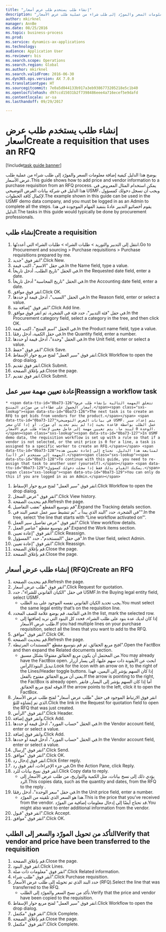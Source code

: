 ```yaml
--- 
title: "إنشاء طلب يستخدم طلب عرض أسعار"
description: "يوضح هذا الدليل كيفية إضافة معلومات السعر والمورّد إلى طلب شراء من عملية طلب عرض الأسعار."
author: mkirknel
manager: AnnBe
ms.date: 08/25/2016
ms.topic: business-process
ms.prod: 
ms.service: dynamics-ax-applications
ms.technology: 
audience: Application User
ms.reviewer: bis
ms.search.scope: Operations
ms.search.region: Global
ms.author: mkirknel
ms.search.validFrom: 2016-06-30
ms.dyn365.ops.version: AX 7.0.0
ms.translationtype: HT
ms.sourcegitcommit: 7e0a5d044133b917a3eb9386773205218e5c1b40
ms.openlocfilehash: d97ccd15031b2f7398486eee4a716ecef5e9dafd
ms.contentlocale: ar-sa
ms.lasthandoff: 09/29/2017

---
```

# <a name="create-a-requisition-that-uses-an-rfq"></a><span data-ttu-id="0ba73-103">إنشاء طلب يستخدم طلب عرض أسعار</span><span class="sxs-lookup"><span data-stu-id="0ba73-103">Create a requisition that uses an RFQ</span></span>

[!include[task guide banner](../../includes/task-guide-banner.md)]

<span data-ttu-id="0ba73-104">يوضح هذا الدليل كيفية إضافة معلومات السعر والمورّد إلى طلب شراء من عملية طلب عرض الأسعار.</span><span class="sxs-lookup"><span data-stu-id="0ba73-104">This guide shows how to add price and vendor information to a purchase requisition from an RFQ process.</span></span> <span data-ttu-id="0ba73-105">يمكن استخدام المثال المعروض في هذا الدليل في شركة بيانات العرض التوضيحي USMF، ويجب أن تسجل دخولك كمسؤول لإكمال كافة الخطوات.</span><span class="sxs-lookup"><span data-stu-id="0ba73-105">The example shown in this guide can be used in the USMF demo data company, and you must be logged in as an Admin to complete all the steps.</span></span> <span data-ttu-id="0ba73-106">يقوم أخصائيو التدبير عادةً بتنفيذ المهام الموجودة في هذا الدليل.</span><span class="sxs-lookup"><span data-stu-id="0ba73-106">The tasks in this guide would typically be done by procurement professionals.</span></span>


## <a name="create-a-requisition"></a><span data-ttu-id="0ba73-107">إنشاء طلب</span><span class="sxs-lookup"><span data-stu-id="0ba73-107">Create a requisition</span></span>
1. <span data-ttu-id="0ba73-108">انتقل إلى التدبير والتوريد > طلبات الشراء > طلبات الشراء التي أعددتُها.</span><span class="sxs-lookup"><span data-stu-id="0ba73-108">Go to Procurement and sourcing > Purchase requisitions > Purchase requisitions prepared by me.</span></span>
2. <span data-ttu-id="0ba73-109">انقر فوق "جديد".</span><span class="sxs-lookup"><span data-stu-id="0ba73-109">Click New.</span></span>
3. <span data-ttu-id="0ba73-110">في حقل "الاسم"، اكتب قيمة.</span><span class="sxs-lookup"><span data-stu-id="0ba73-110">In the Name field, type a value.</span></span>
4. <span data-ttu-id="0ba73-111">في الحقل "تاريخ الطلب، أدخل تاريخاً.</span><span class="sxs-lookup"><span data-stu-id="0ba73-111">In the Requested date field, enter a date.</span></span>
5. <span data-ttu-id="0ba73-112">في الحقل "تاريخ المحاسبة" أدخل تاريخاً.</span><span class="sxs-lookup"><span data-stu-id="0ba73-112">In the Accounting date field, enter a date.</span></span>
6. <span data-ttu-id="0ba73-113">انقر فوق موافق.</span><span class="sxs-lookup"><span data-stu-id="0ba73-113">Click OK.</span></span>
7. <span data-ttu-id="0ba73-114">في الحقل "السبب"، أدخل قيمة أو حددها.</span><span class="sxs-lookup"><span data-stu-id="0ba73-114">In the Reason field, enter or select a value.</span></span>
8. <span data-ttu-id="0ba73-115">انقر فوق "إضافة بند".</span><span class="sxs-lookup"><span data-stu-id="0ba73-115">Click Add line.</span></span>
9. <span data-ttu-id="0ba73-116">في حقل "فئة التدبير"، حدد فئة في الشجرة، ثم انقر فوق موافق.</span><span class="sxs-lookup"><span data-stu-id="0ba73-116">In the Procurement category field, select a category in the tree, and then click OK.</span></span>
10. <span data-ttu-id="0ba73-117">في الحقل "اسم المنتج"، اكتب قيمة.</span><span class="sxs-lookup"><span data-stu-id="0ba73-117">In the Product name field, type a value.</span></span>
11. <span data-ttu-id="0ba73-118">في حقل الكمية، أدخل رقمًا.</span><span class="sxs-lookup"><span data-stu-id="0ba73-118">In the Quantity field, enter a number.</span></span>
12. <span data-ttu-id="0ba73-119">في الحقل "وحدة"، أدخل قيمة أو حددها.</span><span class="sxs-lookup"><span data-stu-id="0ba73-119">In the Unit field, enter or select a value.</span></span>
13. <span data-ttu-id="0ba73-120">انقر فوق "حفظ".</span><span class="sxs-lookup"><span data-stu-id="0ba73-120">Click Save.</span></span>
14. <span data-ttu-id="0ba73-121">انقر فوق "سير العمل" لفتح مربع حوار الإسقاط‬.</span><span class="sxs-lookup"><span data-stu-id="0ba73-121">Click Workflow to open the drop dialog.</span></span>
15. <span data-ttu-id="0ba73-122">انقر فوق تقديم.</span><span class="sxs-lookup"><span data-stu-id="0ba73-122">Click Submit.</span></span>
16. <span data-ttu-id="0ba73-123">قم بإغلاق الصفحة.</span><span class="sxs-lookup"><span data-stu-id="0ba73-123">Close the page.</span></span>
17. <span data-ttu-id="0ba73-124">انقر فوق تقديم.</span><span class="sxs-lookup"><span data-stu-id="0ba73-124">Click Submit.</span></span>

## <a name="reassign-a-workflow-task"></a><span data-ttu-id="0ba73-125">إعادة تعيين مهمة سير عمل</span><span class="sxs-lookup"><span data-stu-id="0ba73-125">Reassign a workflow task</span></span>
    * <span data-ttu-id="0ba73-126">تتعلق المهمة التالية بإنشاء طلب عرض أسعار الحصول على عطاءات من مورّدي المنتج.</span><span class="sxs-lookup"><span data-stu-id="0ba73-126">The next task is to create an RFQ to get bids from vendors for the product.</span></span> <span data-ttu-id="0ba73-127">في بيانات العرض التوضيحي USMF، يتم إعداد سير عمل الطلب بواسطة قاعدة بحيث إذا لم يتم تحديد أي مورّد، أو إذا كان سعر الوحدة 0 لبند ما، يتم تعيين مهمة إلى عامل معين لإنشاء طلب عرض الأسعار.</span><span class="sxs-lookup"><span data-stu-id="0ba73-127">In USMF demo data, the requisition workflow is set up with a rule so that if a vendor is not selected, or the unit price is 0 for a line, a task is assigned to a specific worker to create an RFQ.</span></span> <span data-ttu-id="0ba73-128">لمتابعة هذا الدليل، تحتاج إلى إعادة تعيين هذه المهمة إلى مستخدم آخر (أنت).</span><span class="sxs-lookup"><span data-stu-id="0ba73-128">To continue with this guide, you need to re-assign that task to another user (yourself).</span></span> <span data-ttu-id="0ba73-129">يمكنك القيام بذلك فقط إذا سجلت دخولك كمسؤول.</span><span class="sxs-lookup"><span data-stu-id="0ba73-129">You can only do this if you are logged in as an Admin.</span></span>  
1. <span data-ttu-id="0ba73-130">انقر فوق "سير العمل" لفتح مربع حوار الإسقاط‬.</span><span class="sxs-lookup"><span data-stu-id="0ba73-130">Click Workflow to open the drop dialog.</span></span>
2. <span data-ttu-id="0ba73-131">انقر فوق "عرض السجل".</span><span class="sxs-lookup"><span data-stu-id="0ba73-131">Click View history.</span></span>
3. <span data-ttu-id="0ba73-132">قم بتحديث الصفحة.</span><span class="sxs-lookup"><span data-stu-id="0ba73-132">Refresh the page.</span></span>
4. <span data-ttu-id="0ba73-133">قم بتوسيع المقطع "تعقب التفاصيل‬".</span><span class="sxs-lookup"><span data-stu-id="0ba73-133">Expand the Tracking details section.</span></span>
5. <span data-ttu-id="0ba73-134">في الشجرة، حدد "البند الذي يبدأ بـ "تم تنشيط سير عمل عنصر البند في"".</span><span class="sxs-lookup"><span data-stu-id="0ba73-134">In the tree, select 'the line that starts with “Line workflow activated on”'.</span></span>
6. <span data-ttu-id="0ba73-135">انقر فوق "عرض تفاصيل سير العمل".</span><span class="sxs-lookup"><span data-stu-id="0ba73-135">Click View workflow details.</span></span>
7. <span data-ttu-id="0ba73-136">قم بتوسيع مقطع "عناصر العمل".</span><span class="sxs-lookup"><span data-stu-id="0ba73-136">Expand the Work items section.</span></span>
8. <span data-ttu-id="0ba73-137">انقر فوق "إعادة تعيين".</span><span class="sxs-lookup"><span data-stu-id="0ba73-137">Click Reassign.</span></span>
9. <span data-ttu-id="0ba73-138">في حقل "المستخدم"، حدد "المسؤول".</span><span class="sxs-lookup"><span data-stu-id="0ba73-138">In the User field, select Admin.</span></span>
10. <span data-ttu-id="0ba73-139">انقر فوق "إعادة تعيين".</span><span class="sxs-lookup"><span data-stu-id="0ba73-139">Click Reassign.</span></span>
11. <span data-ttu-id="0ba73-140">قم بإغلاق الصفحة.</span><span class="sxs-lookup"><span data-stu-id="0ba73-140">Close the page.</span></span>
12. <span data-ttu-id="0ba73-141">قم بإغلاق الصفحة.</span><span class="sxs-lookup"><span data-stu-id="0ba73-141">Close the page.</span></span>

## <a name="create-an-rfq"></a><span data-ttu-id="0ba73-142">إنشاء طلب عرض أسعار (RFQ)</span><span class="sxs-lookup"><span data-stu-id="0ba73-142">Create an RFQ</span></span>
1. <span data-ttu-id="0ba73-143">قم بتحديث الصفحة.</span><span class="sxs-lookup"><span data-stu-id="0ba73-143">Refresh the page.</span></span>
2. <span data-ttu-id="0ba73-144">انقر فوق "طلب عرض أسعار".</span><span class="sxs-lookup"><span data-stu-id="0ba73-144">Click Request for quotation.</span></span>
3. <span data-ttu-id="0ba73-145">في حقل "الكيان القانوني للشراء"، حدد USMF.</span><span class="sxs-lookup"><span data-stu-id="0ba73-145">In the Buying legal entity field, select USMF.</span></span>
    * <span data-ttu-id="0ba73-146">يجب تحديد الكيان القانوني نفسه الموجود على بند الطلب.</span><span class="sxs-lookup"><span data-stu-id="0ba73-146">You must select the same legal entity that’s on the requisition line.</span></span>  
4. <span data-ttu-id="0ba73-147">في القائمة، قم بوضع علامة للصف المحدد.</span><span class="sxs-lookup"><span data-stu-id="0ba73-147">In the list, mark the selected row.</span></span>
    * <span data-ttu-id="0ba73-148">إذا كان لديك عدة بنود على طلب الشراء، فحدد كل البنود التي تريد إضافتها إلى طلب عرض الأسعار.</span><span class="sxs-lookup"><span data-stu-id="0ba73-148">If you had multiple lines on your purchase requisition, select all the lines that you want to add to the RFQ.</span></span>  
5. <span data-ttu-id="0ba73-149">انقر فوق "موافق".</span><span class="sxs-lookup"><span data-stu-id="0ba73-149">Click OK.</span></span>
6. <span data-ttu-id="0ba73-150">قم بتحديث الصفحة.</span><span class="sxs-lookup"><span data-stu-id="0ba73-150">Refresh the page.</span></span>
7. <span data-ttu-id="0ba73-151">افتح مربع الحقائق، ثم قم بتوسيع مقطع "المستندات المرتبطة".</span><span class="sxs-lookup"><span data-stu-id="0ba73-151">Open the FactBox and then expand the Related documents section.</span></span>
    * <span data-ttu-id="0ba73-152">من المحتمل أن يكون مربع الحقائق مفتوحًا بشكل مسبق.</span><span class="sxs-lookup"><span data-stu-id="0ba73-152">You may already have the FactBox open.</span></span> <span data-ttu-id="0ba73-153">ابحث عن الأيقونة ذات سهم عليها، إلى يسار أزرار تبديل البنود/الرأس.</span><span class="sxs-lookup"><span data-stu-id="0ba73-153">Look for the icon with an arrow on it, to the right of the Lines/Header toggle buttons.</span></span> <span data-ttu-id="0ba73-154">إذا كان السهم يؤشر إلى اليمين، فهذا يعني أن مربع الحقائق مفتوح بالفعل.</span><span class="sxs-lookup"><span data-stu-id="0ba73-154">If the arrow is pointing to the right, the FactBox is already open.</span></span> <span data-ttu-id="0ba73-155">أما إذا كان السهم يؤشر إلى اليسار، فانقر فوقه لفتح مربع الحقائق.</span><span class="sxs-lookup"><span data-stu-id="0ba73-155">If the arrow points to the left, click it to open the FactBox.</span></span>  
8. <span data-ttu-id="0ba73-156">انقر فوق الارتباط الموجود في حقل "طلب عرض أسعار" لفتح طلب عرض الأسعار الذي تم إنشاؤه للتوّ.</span><span class="sxs-lookup"><span data-stu-id="0ba73-156">Click the link in the Request for quotation field to open the RFQ that was just created.</span></span>
9. <span data-ttu-id="0ba73-157">انقر فوق "الرأس".</span><span class="sxs-lookup"><span data-stu-id="0ba73-157">Click Header.</span></span>
10. <span data-ttu-id="0ba73-158">وانقر فوق إضافة.</span><span class="sxs-lookup"><span data-stu-id="0ba73-158">Click Add.</span></span>
11. <span data-ttu-id="0ba73-159">في الحقل "حساب المورد"، أدخل قيمة أو حددها.</span><span class="sxs-lookup"><span data-stu-id="0ba73-159">In the Vendor account field, enter or select a value.</span></span>
12. <span data-ttu-id="0ba73-160">وانقر فوق إضافة.</span><span class="sxs-lookup"><span data-stu-id="0ba73-160">Click Add.</span></span>
13. <span data-ttu-id="0ba73-161">في الحقل "حساب المورد"، أدخل قيمة أو حددها.</span><span class="sxs-lookup"><span data-stu-id="0ba73-161">In the Vendor account field, enter or select a value.</span></span>
14. <span data-ttu-id="0ba73-162">انقر فوق "إرسال".</span><span class="sxs-lookup"><span data-stu-id="0ba73-162">Click Send.</span></span>
15. <span data-ttu-id="0ba73-163">انقر فوق "موافق".</span><span class="sxs-lookup"><span data-stu-id="0ba73-163">Click OK.</span></span>
16. <span data-ttu-id="0ba73-164">انقر فوق إدخال رد.</span><span class="sxs-lookup"><span data-stu-id="0ba73-164">Click Enter reply.</span></span>
17. <span data-ttu-id="0ba73-165">في جزء الإجراءات، انقر فوق رد.</span><span class="sxs-lookup"><span data-stu-id="0ba73-165">On the Action Pane, click Reply.</span></span>
18. <span data-ttu-id="0ba73-166">انقر فوق نسخ بيانات للرد.</span><span class="sxs-lookup"><span data-stu-id="0ba73-166">Click Copy data to reply.</span></span>
    * <span data-ttu-id="0ba73-167">يؤدي ذلك إلى نسخ بيانات، مثل الكمية والتواريخ، من طلب عرض الأسعار إلى الرد.</span><span class="sxs-lookup"><span data-stu-id="0ba73-167">This copies data, such as the quantity and dates, from the RFQ to the reply .</span></span>  
19. <span data-ttu-id="0ba73-168">في حقل "سعر الوحدة"، أدخل رقمًا.</span><span class="sxs-lookup"><span data-stu-id="0ba73-168">In the Unit price field, enter a number.</span></span>
    * <span data-ttu-id="0ba73-169">هذا هو السعر الذي تلقيته من المورّد.</span><span class="sxs-lookup"><span data-stu-id="0ba73-169">This is the price that you’ve received from the vendor.</span></span> <span data-ttu-id="0ba73-170">قد تحتاج أيضًا إلى إدخال معلومات إضافية من المورّد.</span><span class="sxs-lookup"><span data-stu-id="0ba73-170">You might also want to enter additional information from the vendor.</span></span>  
20. <span data-ttu-id="0ba73-171">انقر فوق "قبول".</span><span class="sxs-lookup"><span data-stu-id="0ba73-171">Click Accept.</span></span>
21. <span data-ttu-id="0ba73-172">انقر فوق "موافق".</span><span class="sxs-lookup"><span data-stu-id="0ba73-172">Click OK.</span></span>

## <a name="verify-that-vendor-and-price-have-been-transferred-to-the-requisition"></a><span data-ttu-id="0ba73-173">التأكد من تحويل المورّد والسعر إلى الطلب</span><span class="sxs-lookup"><span data-stu-id="0ba73-173">Verify that vendor and price have been transferred to the requisition</span></span>
1. <span data-ttu-id="0ba73-174">قم بإغلاق الصفحة.</span><span class="sxs-lookup"><span data-stu-id="0ba73-174">Close the page.</span></span>
2. <span data-ttu-id="0ba73-175">انقر فوق البنود.</span><span class="sxs-lookup"><span data-stu-id="0ba73-175">Click Lines.</span></span>
3. <span data-ttu-id="0ba73-176">انقر فوق "معلومات ذات صلة".</span><span class="sxs-lookup"><span data-stu-id="0ba73-176">Click Related information.</span></span>
4. <span data-ttu-id="0ba73-177">انقر فوق "طلب شراء".</span><span class="sxs-lookup"><span data-stu-id="0ba73-177">Click Purchase requisition.</span></span>
5. <span data-ttu-id="0ba73-178">حدد البند الذي تم تحويله إلى طلب عرض الأسعار (RFQ).</span><span class="sxs-lookup"><span data-stu-id="0ba73-178">Select the line that was transferred to the RFQ.</span></span>
    * <span data-ttu-id="0ba73-179">تأكد من نسخ السعر والمورّد إلى الطلب.</span><span class="sxs-lookup"><span data-stu-id="0ba73-179">Verify that the price and vendor have been copied to the requisition.</span></span>  
6. <span data-ttu-id="0ba73-180">انقر فوق "سير العمل" لفتح مربع حوار الإسقاط‬.</span><span class="sxs-lookup"><span data-stu-id="0ba73-180">Click Workflow to open the drop dialog.</span></span>
7. <span data-ttu-id="0ba73-181">انقر فوق "مكتمل".</span><span class="sxs-lookup"><span data-stu-id="0ba73-181">Click Complete.</span></span>
8. <span data-ttu-id="0ba73-182">قم بإغلاق الصفحة.</span><span class="sxs-lookup"><span data-stu-id="0ba73-182">Close the page.</span></span>
9. <span data-ttu-id="0ba73-183">انقر فوق "مكتمل".</span><span class="sxs-lookup"><span data-stu-id="0ba73-183">Click Complete.</span></span>


